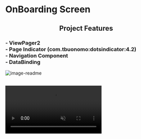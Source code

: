 <h1 align="left">
OnBoarding Screen
</h1>

<h2 align="center">
Project Features
</h2>

   <h3 align="left">
    - ViewPager2 <br>
    - Page Indicator (com.tbuonomo:dotsindicator:4.2) <br>
    - Navigation Component <br>
    - DataBinding <br>
  </h3>
  
![image-readme](https://user-images.githubusercontent.com/96572313/236813147-f89b0614-6700-4b00-91d6-2434501fadbf.png)

<div><br><video controls src="https://user-images.githubusercontent.com/96572313/236813019-e4447cd1-8fd5-4f9a-b0a9-30fc1ad2e4ee.mp4"  muted="muted"></video></div>


